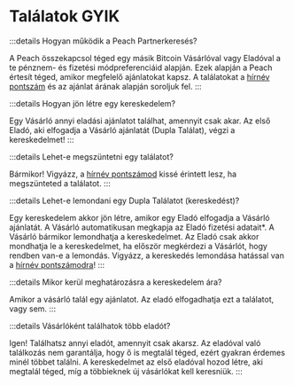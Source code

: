 # Találatok GYIK

:::details Hogyan működik a Peach Partnerkeresés?

A Peach összekapcsol téged egy másik Bitcoin Vásárlóval vagy Eladóval a te pénznem- és fizetési módpreferenciáid alapján.
Ezek alapján a Peach értesít téged, amikor megfelelő ajánlatokat kapsz.
A találatokat a [hírnév pontszám](/hu/faq/account/#what-does-the-peach-score-mean) és az ajánlat árának alapján soroljuk fel.
:::

:::details Hogyan jön létre egy kereskedelem?

Egy Vásárló annyi eladási ajánlatot találhat, amennyit csak akar.
Az első Eladó, aki elfogadja a Vásárló ajánlatát (Dupla Találat), végzi a kereskedelmet!
:::

:::details Lehet-e megszüntetni egy találatot?

Bármikor!
Vigyázz, a [hírnév pontszámod](/hu/faq/account/#what-does-the-peach-score-mean) kissé érintett lesz, ha megszünteted a találatot.
:::

:::details Lehet-e lemondani egy Dupla Találatot (kereskedést)?

Egy kereskedelem akkor jön létre, amikor egy Eladó elfogadja a Vásárló ajánlatát.
A Vásárló automatikusan megkapja az Eladó fizetési adatait*.
A Vásárló bármikor lemondhatja a kereskedelmet.
Az Eladó csak akkor mondhatja le a kereskedelmet, ha először megkérdezi a Vásárlót, hogy rendben van-e a lemondás.
Vigyázz, a kereskedés lemondása hatással van a [hírnév pontszámodra](/hu/faq/account/#what-does-the-peach-score-mean)!
:::

:::details Mikor kerül meghatározásra a kereskedelem ára?

Amikor a vásárló talál egy ajánlatot.
Az eladó elfogadhatja ezt a találatot, vagy sem.
:::

:::details Vásárlóként találhatok több eladót?

Igen! Találhatsz annyi eladót, amennyit csak akarsz. Az eladóval való találkozás nem garantálja, hogy ő is megtalál téged, ezért gyakran érdemes minél többet találni. A kereskedelmet az első eladóval hozod létre, aki megtalál téged, míg a többieknek új vásárlókat kell keresniük.
:::
